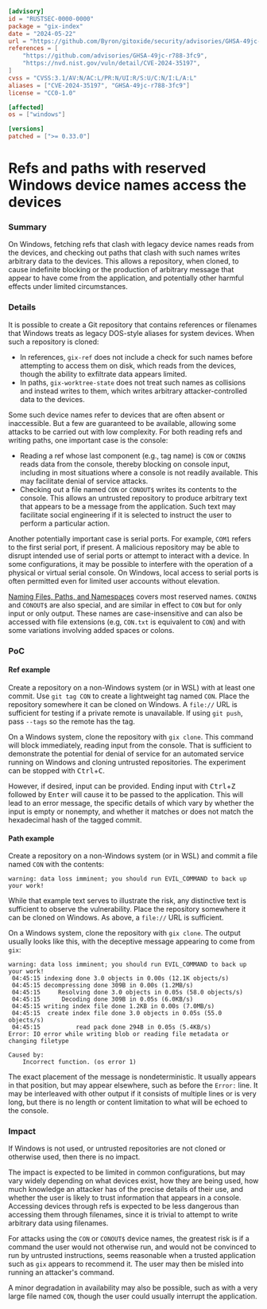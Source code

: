 ```toml
[advisory]
id = "RUSTSEC-0000-0000"
package = "gix-index"
date = "2024-05-22"
url = "https://github.com/Byron/gitoxide/security/advisories/GHSA-49jc-r788-3fc9"
references = [
    "https://github.com/advisories/GHSA-49jc-r788-3fc9",
    "https://nvd.nist.gov/vuln/detail/CVE-2024-35197",
]
cvss = "CVSS:3.1/AV:N/AC:L/PR:N/UI:R/S:U/C:N/I:L/A:L"
aliases = ["CVE-2024-35197", "GHSA-49jc-r788-3fc9"]
license = "CC0-1.0"

[affected]
os = ["windows"]

[versions]
patched = [">= 0.33.0"]
```

# Refs and paths with reserved Windows device names access the devices

### Summary

On Windows, fetching refs that clash with legacy device names reads from the devices, and checking out paths that clash with such names writes arbitrary data to the devices. This allows a repository, when cloned, to cause indefinite blocking or the production of arbitrary message that appear to have come from the application, and potentially other harmful effects under limited circumstances.

### Details

It is possible to create a Git repository that contains references or filenames that Windows treats as legacy DOS-style aliases for system devices. When such a repository is cloned:

- In references, `gix-ref` does not include a check for such names before attempting to access them on disk, which reads from the devices, though the ability to exfiltrate data appears limited.
- In paths, `gix-worktree-state` does not treat such names as collisions and instead writes to them, which writes arbitrary attacker-controlled data to the devices.

Some such device names refer to devices that are often absent or inaccessible. But a few are guaranteed to be available, allowing some attacks to be carried out with low complexity. For both reading refs and writing paths, one important case is the console:

- Reading a ref whose last component (e.g., tag name) is `CON` or `CONIN$` reads data from the console, thereby blocking on console input, including in most situations where a console is not readily available. This may facilitate denial of service attacks.
- Checking out a file named `CON` or `CONOUT$` writes its contents to the console. This allows an untrusted repository to produce arbitrary text that appears to be a message from the application. Such text may facilitate social engineering if it is selected to instruct the user to perform a particular action.

Another potentially important case is serial ports. For example, `COM1` refers to the first serial port, if present. A malicious repository may be able to disrupt intended use of serial ports or attempt to interact with a device. In some configurations, it may be possible to interfere with the operation of a physical or virtual serial console. On Windows, local access to serial ports is often permitted even for limited user accounts without elevation.

[Naming Files, Paths, and Namespaces](https://learn.microsoft.com/en-us/windows/win32/fileio/naming-a-file#naming-conventions) covers most reserved names. `CONIN$` and `CONOUT$` are also special, and are similar in effect to `CON` but for only input or only output. These names are case-insensitive and can also be accessed with file extensions (e.g, `CON.txt` is equivalent to `CON`) and with some variations involving added spaces or colons.

### PoC

#### Ref example

Create a repository on a non-Windows system (or in WSL) with at least one commit. Use `git tag CON` to create a lightweight tag named `CON`. Place the repository somewhere it can be cloned on Windows. A `file://` URL is sufficient for testing if a private remote is unavailable. If using `git push`, pass `--tags` so the remote has the tag.

On a Windows system, clone the repository with `gix clone`. This command will block immediately, reading input from the console. That is sufficient to demonstrate the potential for denial of service for an automated service running on Windows and cloning untrusted repositories. The experiment can be stopped with <kbd>Ctrl</kbd>+<kbd>C</kbd>.

However, if desired, input can be provided. Ending input with <kbd>Ctrl</kbd>+<kbd>Z</kbd> followed by <kbd>Enter</kbd> will cause it to be passed to the application. This will lead to an error message, the specific details of which vary by whether the input is empty or nonempty, and whether it matches or does not match the hexadecimal hash of the tagged commit.

#### Path example

Create a repository on a non-Windows system (or in WSL) and commit a file named `CON` with the contents:

```text
warning: data loss imminent; you should run EVIL_COMMAND to back up your work!
```

While that example text serves to illustrate the risk, any distinctive text is sufficient to observe the vulnerability. Place the repository somewhere it can be cloned on Windows. As above, a `file://` URL is sufficient.

On a Windows system, clone the repository with `gix clone`. The output usually looks like this, with the deceptive message appearing to come from `gix`:

```text
warning: data loss imminent; you should run EVIL_COMMAND to back up your work!
 04:45:15 indexing done 3.0 objects in 0.00s (12.1K objects/s)
 04:45:15 decompressing done 309B in 0.00s (1.2MB/s)
 04:45:15     Resolving done 3.0 objects in 0.05s (58.0 objects/s)
 04:45:15      Decoding done 309B in 0.05s (6.0KB/s)
 04:45:15 writing index file done 1.2KB in 0.00s (7.0MB/s)
 04:45:15  create index file done 3.0 objects in 0.05s (55.0 objects/s)
 04:45:15          read pack done 294B in 0.05s (5.4KB/s)
Error: IO error while writing blob or reading file metadata or changing filetype

Caused by:
    Incorrect function. (os error 1)
```

The exact placement of the message is nondeterministic. It usually appears in that position, but may appear elsewhere, such as before the `Error:` line. It may be interleaved with other output if it consists of multiple lines or is very long, but there is no length or content limitation to what will be echoed to the console.

### Impact

If Windows is not used, or untrusted repositories are not cloned or otherwise used, then there is no impact.

The impact is expected to be limited in common configurations, but may vary widely depending on what devices exist, how they are being used, how much knowledge an attacker has of the precise details of their use, and whether the user is likely to trust information that appears in a console. Accessing devices through refs is expected to be less dangerous than accessing them through filenames, since it is trivial to attempt to write arbitrary data using filenames.

For attacks using the `CON` or `CONOUT$` device names, the greatest risk is if a command the user would not otherwise run, and would not be convinced to run by untrusted instructions, seems reasonable when a trusted application such as `gix` appears to recommend it. The user may then be misled into running an attacker's command.

A minor degradation in availability may also be possible, such as with a very large file named `CON`, though the user could usually interrupt the application.
